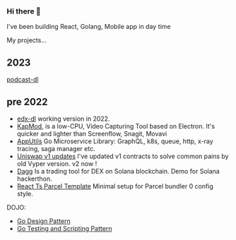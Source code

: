 ### Hi there 👋

I've been building React, Golang, Mobile app in day time

My projects...

## 2023

[podcast-dl](https://github.com/ilovejs/podcast-rss-downloader)

## pre 2022
- [edx-dl](https://github.com/ilovejs/edx-dl-2022) working version in 2022.
- [KapMod](https://github.com/ilovejs/KapMod), is a low-CPU, Video Capturing Tool based on Electron. It's quicker and lighter than Screenflow, Snagit, Movavi
- [AppUtils](https://github.com/HelloSundayMorning/apputils) Go Microservice Library: GraphQL, k8s, queue, http, x-ray tracing, saga manager etc.
- [Uniswap v1 updates](https://github.com/ilovejs/uniswap-v1-mz) I've updated v1 contracts to solve common pains by old Vyper version. v2 now !
- [Dagg](https://app.daggtrade.com/) Is a trading tool for DEX on Solana blockchain. Demo for Solana hackerthon.
- [React Ts Parcel Template](https://github.com/ilovejs/react-ts-parcel) Minimal setup for Parcel bundler 0 config style.

DOJO:
- [Go Design Pattern](https://github.com/ilovejs/golang-design-pattern)
- [Go Testing and Scripting Pattern](https://github.com/ilovejs/mock-the-fck)

<!--
**ilovejs/ilovejs** is a ✨ _special_ ✨ repository because its `README.md` (this file) appears on your GitHub profile.

Here are some ideas to get you started:

- 🔭 I’m currently working on ...
- 🌱 I’m currently learning ...
- 👯 I’m looking to collaborate on ...
- 🤔 I’m looking for help with ...
- 💬 Ask me about ...
- 📫 How to reach me: ...
- 😄 Pronouns: ...
- ⚡ Fun fact: ...
-->
